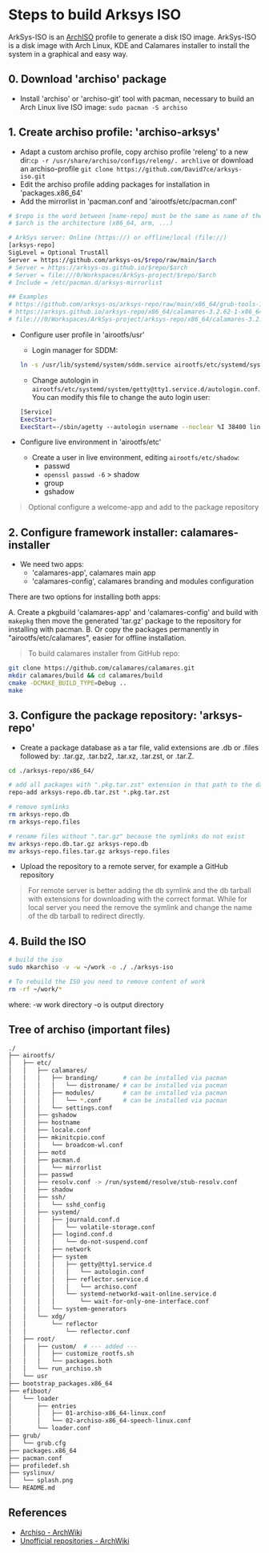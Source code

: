 # Steps to build Arksys ISO

ArkSys-ISO is an [ArchISO](https://wiki.archlinux.org/title/Archiso) profile to generate a disk ISO image. ArkSys-ISO is a disk image with Arch Linux, KDE and Calamares installer to install the system in a graphical and easy way.

## 0. Download 'archiso' package
- Install 'archiso' or 'archiso-git' tool with pacman, necessary to build an Arch Linux live ISO image: `sudo pacman -S archiso`


## 1. Create archiso profile: 'archiso-arksys'
- Adapt a custom archiso profile, copy archiso profile 'releng' to a new dir:`cp -r /usr/share/archiso/configs/releng/. archlive` or download an archiso-profile `git clone https://github.com/David7ce/arksys-iso.git`
- Edit the archiso profile adding packages for installation in 'packages.x86_64'
- Add the mirrorlist in 'pacman.conf and 'airootfs/etc/pacman.conf'
```sh
# $repo is the word between [name-repo] must be the same as name of the database name-repo.db
# $arch is the architecture (x86_64, arm, ...)

# ArkSys server: Online (https://) or offline/local (file://)
[arksys-repo]
SigLevel = Optional TrustAll
Server = https://github.com/arksys-os/$repo/raw/main/$arch
# Server = https://arksys-os.github.io/$repo/$arch
# Server = file:///0/Workspaces/ArkSys-project/$repo/$arch
# Include = /etc/pacman.d/arksys-mirrorlist

## Examples
# https://github.com/arksys-os/arksys-repo/raw/main/x86_64/grub-tools-1.6.7-1-any.pkg.tar.zst
# https://arksys.github.io/arksys-repo/x86_64/calamares-3.2.62-1-x86_64.pkg.tar.zst
# file:///0/Workspaces/ArkSys-project/arksys-repo/x86_64/calamares-3.2.62-1-x86_64.pkg.tar.zst
```

- Configure user profile in 'airootfs/usr'
    - Login manager for SDDM:
    ```sh
    ln -s /usr/lib/systemd/system/sddm.service airootfs/etc/systemd/system/display-manager.service`
    ```
    - Change autologin in `airootfs/etc/systemd/system/getty@tty1.service.d/autologin.conf`. You can modify this file to change the auto login user:
    ```sh
    [Service]
    ExecStart=
    ExecStart=-/sbin/agetty --autologin username --noclear %I 38400 linux
    ```

- Configure live environment in 'airootfs/etc'
    - Create a user in live environment, editing `airootfs/etc/shadow`:
        - passwd
        - `openssl passwd -6` > shadow
        - group
        - gshadow

> Optional configure a welcome-app and add to the package repository

## 2. Configure framework installer: calamares-installer
- We need two apps:
    - 'calamares-app', calamares main app
    - 'calamares-config', calamares branding and modules configuration

There are two options for installing both apps:

A. Create a pkgbuild 'calamares-app' and 'calamares-config' and build with `makepkg` then move the generated 'tar.gz' package to the repository for installing with pacman.
B. Or copy the packages permanently in "airootfs/etc/calamares", easier for offline installation.


> To build calamares installer from GitHub repo:
```sh
git clone https://github.com/calamares/calamares.git
mkdir calamares/build && cd calamares/build
cmake -DCMAKE_BUILD_TYPE=Debug ..
make
```

## 3. Configure the package repository: 'arksys-repo'
- Create a package database as a tar file, valid extensions are .db or .files followed by:  .tar.gz, .tar.bz2, .tar.xz, .tar.zst, or .tar.Z.
```sh
cd ./arksys-repo/x86_64/

# add all packages with ".pkg.tar.zst" extension in that path to the database
repo-add arksys-repo.db.tar.zst *.pkg.tar.zst

# remove symlinks
rm arksys-repo.db
rm arksys-repo.files

# rename files without ".tar.gz" because the symlinks do not exist
mv arksys-repo.db.tar.gz arksys-repo.db
mv arksys-repo.files.tar.gz arksys-repo.files
```

- Upload the repository to a remote server, for example a GitHub repository

> For remote server is better adding the db symlink and the db tarball with extensions for downloading with the correct format. While for local server you need the remove the symlink and change the name of the db tarball to redirect directly.

## 4. Build the ISO
```sh
# build the iso
sudo mkarchiso -v -w ~/work -o ./ ./arksys-iso

# To rebuild the ISO you need to remove content of work
rm -rf ~/work/*
```
where:
-w work directory
-o is output directory

## Tree of archiso (important files)
```sh
./
├── airootfs/
│   ├── etc/
│   │   ├── calamares/
│   │   │   ├── branding/       # can be installed via pacman
│   │   │   │   └── distroname/ # can be installed via pacman
│   │   │   ├── modules/        # can be installed via pacman
│   │   │   │   └── *.conf      # can be installed via pacman
│   │   │   └── settings.conf
│   │   ├── gshadow
│   │   ├── hostname
│   │   ├── locale.conf
│   │   ├── mkinitcpio.conf
│   │   │   └── broadcom-wl.conf
│   │   ├── motd
│   │   ├── pacman.d
│   │   │   └── mirrorlist
│   │   ├── passwd
│   │   ├── resolv.conf -> /run/systemd/resolve/stub-resolv.conf
│   │   ├── shadow
│   │   ├── ssh/
│   │   │   └── sshd_config
│   │   ├── systemd/
│   │   │   ├── journald.conf.d
│   │   │   │   └── volatile-storage.conf
│   │   │   ├── logind.conf.d
│   │   │   │   └── do-not-suspend.conf
│   │   │   ├── network
│   │   │   ├── system
│   │   │   │   ├── getty@tty1.service.d
│   │   │   │   │   └── autologin.conf
│   │   │   │   ├── reflector.service.d
│   │   │   │   │   └── archiso.conf
│   │   │   │   └── systemd-networkd-wait-online.service.d
│   │   │   │       └── wait-for-only-one-interface.conf
│   │   │   └── system-generators
│   │   └── xdg/
│   │       └── reflector
│   │           └── reflector.conf
│   ├── root/
│   │   ├── custom/  # --- added ---
│   │   │   ├── customize_rootfs.sh
│   │   │   └── packages.both
│   │   └── run_archiso.sh
│   └── usr
├── bootstrap_packages.x86_64
├── efiboot/
│   └── loader
│       ├── entries
│       │   ├── 01-archiso-x86_64-linux.conf
│       │   └── 02-archiso-x86_64-speech-linux.conf
│       └── loader.conf
├── grub/
│   └── grub.cfg
├── packages.x86_64
├── pacman.conf
├── profiledef.sh
├── syslinux/
│   └── splash.png
└── README.md
```

## References
- [Archiso - ArchWiki](https://wiki.archlinux.org/title/Archiso)
- [Unofficial repositories - ArchWiki](https://wiki.archlinux.org/index.php/unofficial_user_repositories)